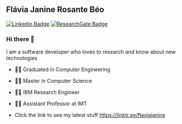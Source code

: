 ## Flávia Janine Rosante Béo

[![Linkedin Badge](https://img.shields.io/badge/-LinkedIn-blue?style=flat&logo=LinkedIn&logoColor=white)](https://www.linkedin.com/in/flaviabeo/)
[![ResearchGate Badge](https://img.shields.io/static/v1?label=&logo=ResearchGate&message=ResearchGate&color=grey)](https://www.researchgate.net/profile/Flavia_Beo2)

### Hi there 👋

I am a software developer who loves to research and know about new technologies 

- 👩‍🎓 Graduated in Computer Engineering 
- 👩‍🎓 Master in Computer Science
- 👩‍💻 IBM Research Engineer
- 👩‍💻 Assistant Professor at IMT


- Click the link to see my latest stuff https://linktr.ee/flaviajanine
